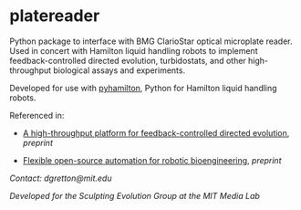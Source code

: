 # platereader

Python package to interface with BMG ClarioStar optical microplate reader. Used in concert with Hamilton liquid handling robots to implement feedback-controlled directed evolution, turbidostats, and other high-throughput biological assays and experiments.

Developed for use with [pyhamilton](https://github.com/dgretton/pyhamilton), Python for Hamilton liquid handling robots.

Referenced in:

- [A high-throughput platform for feedback-controlled directed evolution](https://www.biorxiv.org/content/10.1101/2020.04.01.021022v1), _preprint_

- [Flexible open-source automation for robotic bioengineering](https://www.biorxiv.org/content/10.1101/2020.04.14.041368v1), _preprint_

_Contact: dgretton@mit.edu_

_Developed for the Sculpting Evolution Group at the MIT Media Lab_
